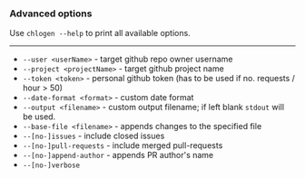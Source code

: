 ### Advanced options

Use `chlogen --help` to print all available options.

***

* `--user <userName>` - target github repo owner username
* `--project <projectName>` - target github project name
* `--token <token>` - personal github token (has to be used if no. requests / hour > 50)
* `--date-format <format>` - custom date format
* `--output <filename>` - custom output filename; if left blank `stdout` will be used. 
* `--base-file <filename>` - appends changes to the specified file
* `--[no-]issues` - include closed issues
* `--[no-]pull-requests` - include merged pull-requests
* `--[no-]append-author` - appends PR author's name
* `--[no-]verbose`

